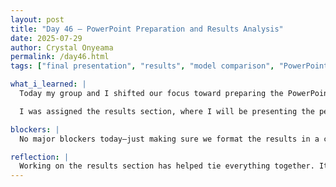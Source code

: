 ```yaml
---
layout: post
title: "Day 46 – PowerPoint Preparation and Results Analysis"
date: 2025-07-29
author: Crystal Onyeama
permalink: /day46.html
tags: ["final presentation", "results", "model comparison", "PowerPoint", "research showcase"]

what_i_learned: |
  Today my group and I shifted our focus toward preparing the PowerPoint presentation for our final showcase. We reviewed the overall structure of the presentation and divided up the slide responsibilities among our team members.

  I was assigned the results section, where I will be presenting the performance metrics of the four models we used—DCAN, XGBoost, ResNet50, and EfficientNetB0. My role includes explaining each model’s accuracy, strengths, and how they compare to one another in terms of classification performance. Organizing this data and thinking through how to communicate it clearly to our audience gave me a better grasp of what the numbers actually say about our models and how effective they are.

blockers: |
  No major blockers today—just making sure we format the results in a clean and understandable way that’s visually engaging for the presentation.

reflection: |
  Working on the results section has helped tie everything together. It’s rewarding to finally see our models’ performance side-by-side and realize how far our project has come. I’m excited to walk our audience through the outcomes and the insights they offer.
---
```

